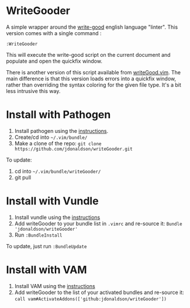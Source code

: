 # WriteGooder

A simple wrapper around the [write-good](https://github.com/btford/write-good)
english language "linter".  This version comes with a single command : 
```
:WriteGooder
```

This will execute the write-good script on the current document and populate
and open the quickfix window.

There is another version of this script available from
[writeGood.vim](https://github.com/davidbeckingsale/writegood.vim).  The main
difference is that this version loads errors into a quickfix window, rather than
overriding the syntax coloring for the given file type.  It's a bit less 
intrusive this way.

# Install with Pathogen

1. Install pathogen using the [instructions][pathogen].
2. Create/cd into `~/.vim/bundle/`
3. Make a clone of the  repo:
    `git clone https://github.com/jdonaldson/writeGooder.git`

To update:

1. cd into `~/.vim/bundle/writeGooder/`
2. git pull

# Install with Vundle

1. Install vundle using the [instructions][vundle]
2. Add writeGooder to your bundle list in `.vimrc` and re-source it:
    `Bundle 'jdonaldson/writeGooder'`
3. Run `:BundleInstall`

To update, just run `:BundleUpdate`

# Install with VAM

1. Install VAM using the [instructions][vam]
2. Add writeGooder to the list of your activated bundles and re-source it:
    `call vam#ActivateAddons(['github:jdonaldson/writeGooder'])`

[pathogen]:https://github.com/tpope/vim-pathogen
[vundle]:https://github.com/gmarik/vundle
[vam]:https://github.com/MarcWeber/vim-addon-manager
